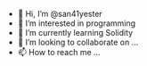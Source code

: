 - 👋 Hi, I’m @san41yester
- 👀 I’m interested in programming
- 🌱 I’m currently learning Solidity
- 💞️ I’m looking to collaborate on ...
- 📫 How to reach me ...

<!---
san41yester/san41yester is a ✨ special ✨ repository because its `README.md` (this file) appears on your GitHub profile.
You can click the Preview link to take a look at your changes.
--->
